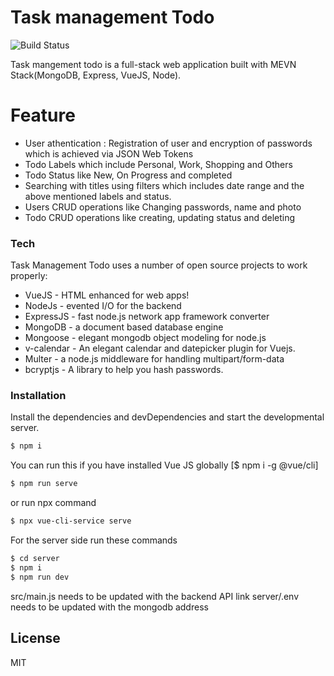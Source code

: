 # Task management Todo

![Build Status](https://travis-ci.org/joemccann/dillinger.svg?branch=master)

Task mangement todo is a full-stack web application built with MEVN Stack(MongoDB, Express, VueJS, Node).

# Feature

* User athentication : Registration of user and encryption of passwords which is achieved via JSON Web Tokens
* Todo Labels which include Personal, Work, Shopping and Others
* Todo Status like New, On Progress and completed
* Searching with titles using filters which includes date range and the above mentioned labels and status.
* Users CRUD operations like Changing passwords, name and photo
* Todo CRUD operations like creating, updating status and deleting


### Tech

Task Management Todo uses a number of open source projects to work properly:

* VueJS - HTML enhanced for web apps!
* NodeJs - evented I/O for the backend
* ExpressJS - fast node.js network app framework converter
* MongoDB - a document based database engine
* Mongoose - elegant mongodb object modeling for node.js
* v-calendar - An elegant calendar and datepicker plugin for Vuejs.
* Multer - a node.js middleware for handling multipart/form-data
* bcryptjs - A library to help you hash passwords.


### Installation

Install the dependencies and devDependencies and start the developmental server.

```sh
$ npm i
```

You can run this if you have installed Vue JS globally [$ npm i -g @vue/cli]
```sh
$ npm run serve
```
or run npx command

```sh
$ npx vue-cli-service serve
```

For the server side run these commands

```sh
$ cd server
$ npm i
$ npm run dev
```

src/main.js needs to be updated with the backend API link
server/.env needs to be updated with the mongodb address

License
----

MIT
